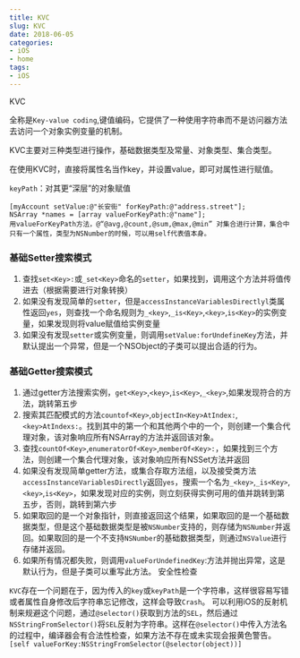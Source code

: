 ```yaml
---
title: KVC
slug: KVC
date: 2018-06-05
categories:
- iOS
- home
tags:
- iOS
---
```


KVC
<!--more-->

全称是`Key-value coding`,键值编码，它提供了一种使用字符串而不是访问器方法去访问一个对象实例变量的机制。

KVC主要对三种类型进行操作，基础数据类型及常量、对象类型、集合类型。

在使用KVC时，直接将属性名当作key，并设置value，即可对属性进行赋值。

`keyPath`：对其更“深层”的对象赋值
```
[myAccount setValue:@"长安街" forKeyPath:@"address.street"];
NSArray *names = [array valueForKeyPath:@"name"];
用valueForKeyPath方法，@“@avg,@count,@sum,@max,@min” 对集合进行计算，集合中只有一个属性，类型为NSNumber的时候，可以用self代表值本身。
```
### 基础Setter搜索模式
 1. 查找`set<Key>:`或`_set<Key>`命名的`setter`，如果找到，调用这个方法并将值传进去（根据需要进行对象转换）
 2. 如果没有发现简单的`setter`，但是`accessInstanceVariablesDirectlyl`类属性返回`yes`，则查找一个命名规则为`_<key>`,`_is<Key>`,`<key>`,`is<Key>`的实例变量，如果发现则将value赋值给实例变量
 3. 如果没有发现`setter`或实例变量，则调用`setValue:forUndefineKey`方法，并默认提出一个异常，但是一个NSObject的子类可以提出合适的行为。

### 基础Getter搜索模式
 1. 通过getter方法搜索实例，`get<Key>`,`<key>`,`is<Key>`,`_<key>`,如果发现符合的方法，跳转第五步
 2. 搜索其匹配模式的方法`countof<Key>`,`objectIn<Key>AtIndex:`,`<key>AtIndexs:`。找到其中的第一个和其他两个中的一个，则创建一个集合代理对象，该对象响应所有NSArray的方法并返回该对象。
 3. 查找`countOf<Key>`,`enumeratorOf<Key>`,`memberOf<Key>:`，如果找到三个方法，则创建一个集合代理对象，该对象响应所有NSSet方法并返回
 4. 如果没有发现简单getter方法，或集合存取方法组，以及接受类方法`accessInstanceVariablesDirectly`返回`yes`，搜索一个名为`_<key>`,`_is<Key>`,`<key>`,`is<Key>`，如果发现对应的实例，则立刻获得实例可用的值并跳转到第五步，否则，跳转到第六步
 5. 如果取回的是一个对象指针，则直接返回这个结果，如果取回的是一个基础数据类型，但是这个基础数据类型是被`NSNumber`支持的，则存储为`NSNumber`并返回。如果取回的是一个不支持`NSNumber`的基础数据类型，则通过`NSValue`进行存储并返回。
 6. 如果所有情况都失败，则调用`valueForUndefinedKey`:方法并抛出异常，这是默认行为，但是子类可以重写此方法。
安全性检查

`KVC`存在一个问题在于，因为传入的`key`或`keyPath`是一个字符串，这样很容易写错或者属性自身修改后字符串忘记修改，这样会导致`Crash`。
可以利用iOS的反射机制来规避这个问题，通过`@selector()`获取到方法的`SEL`，然后通过`NSStringFromSelector()`将`SEL`反射为字符串。这样在`@selector()`中传入方法名的过程中，编译器会有合法性检查，如果方法不存在或未实现会报黄色警告。
`[self valueForKey:NSStringFromSelector(@selector(object))]`